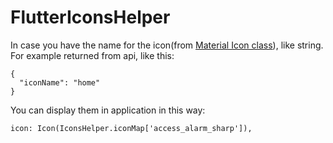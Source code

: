 # FlutterIconsHelper

In case you have the name for the icon(from [Material Icon class](https://api.flutter.dev/flutter/material/Icons-class.html)), like string. For example returned from api, like this:
```
{
  "iconName": "home"
}
```

You can display them in application in this way:
```
icon: Icon(IconsHelper.iconMap['access_alarm_sharp']),
```
